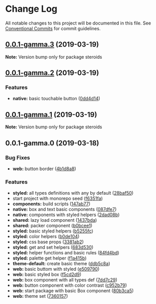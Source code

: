 # Change Log

All notable changes to this project will be documented in this file.
See [Conventional Commits](https://conventionalcommits.org) for commit guidelines.

## [0.0.1-gamma.3](https://github.com/brunobertolini/steroids/compare/v0.0.1-gamma.2...v0.0.1-gamma.3) (2019-03-19)

**Note:** Version bump only for package steroids





## [0.0.1-gamma.2](https://github.com/brunobertolini/steroids/compare/v0.0.1-gamma.1...v0.0.1-gamma.2) (2019-03-19)


### Features

* **native:** basic touchable button ([0dd4d14](https://github.com/brunobertolini/steroids/commit/0dd4d14))





## [0.0.1-gamma.1](https://github.com/brunobertolini/steroids/compare/v0.0.1-gamma.0...v0.0.1-gamma.1) (2019-03-19)

**Note:** Version bump only for package steroids





## 0.0.1-gamma.0 (2019-03-18)


### Bug Fixes

* **web:** button border ([4b1d8a8](https://github.com/brunobertolini/steroids/commit/4b1d8a8))


### Features

* **styled:** all types definitions with any by default ([28baf50](https://github.com/brunobertolini/steroids/commit/28baf50))
* start project with monorepo seed ([f6351fa](https://github.com/brunobertolini/steroids/commit/f6351fa))
* **components:** build scripts ([147ab77](https://github.com/brunobertolini/steroids/commit/147ab77))
* **native:** box and text basic components ([087dfe7](https://github.com/brunobertolini/steroids/commit/087dfe7))
* **native:** components with styled helpers ([2dad08b](https://github.com/brunobertolini/steroids/commit/2dad08b))
* **shared:** lazy load component ([1437bda](https://github.com/brunobertolini/steroids/commit/1437bda))
* **shared:** packer component ([b0bcee1](https://github.com/brunobertolini/steroids/commit/b0bcee1))
* **styled:** basic styled helpers ([b5255fc](https://github.com/brunobertolini/steroids/commit/b5255fc))
* **styled:** color helpers ([b0de104](https://github.com/brunobertolini/steroids/commit/b0de104))
* **styled:** css base props ([3381ab2](https://github.com/brunobertolini/steroids/commit/3381ab2))
* **styled:** get and set helpers ([683d530](https://github.com/brunobertolini/steroids/commit/683d530))
* **styled:** helper functions and basic rules ([84fd4bd](https://github.com/brunobertolini/steroids/commit/84fd4bd))
* **styled:** palette get helper ([f1a415b](https://github.com/brunobertolini/steroids/commit/f1a415b))
* **theme-default:** create basic theme ([ddb5c8a](https://github.com/brunobertolini/steroids/commit/ddb5c8a))
* **web:** basic buttom with styled ([e509790](https://github.com/brunobertolini/steroids/commit/e509790))
* **web:** basic styled box ([f5cd2d9](https://github.com/brunobertolini/steroids/commit/f5cd2d9))
* **web:** box component with all types def ([7dd7c29](https://github.com/brunobertolini/steroids/commit/7dd7c29))
* **web:** button component with color contrast ([c952b79](https://github.com/brunobertolini/steroids/commit/c952b79))
* **web:** start package with basic Box component ([80b3ca5](https://github.com/brunobertolini/steroids/commit/80b3ca5))
* **web:** theme set ([7360157](https://github.com/brunobertolini/steroids/commit/7360157))
